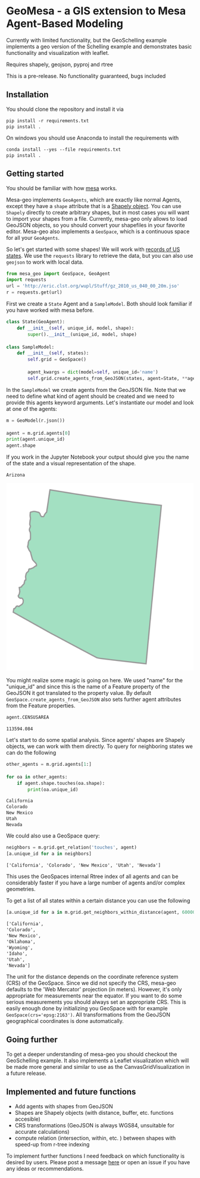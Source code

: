 # GeoMesa - a GIS extension to Mesa Agent-Based Modeling

Currently with limited functionality, but the GeoSchelling example implements a geo version of the Schelling example and demonstrates basic functionality and visualization with leaflet.

Requires shapely, geojson, pyproj and rtree

This is a pre-release. No functionality guaranteed, bugs included

## Installation

You should clone the repository and install it via
```
pip install -r requirements.txt
pip install .
```

On windows you should use Anaconda to install the requirements with
```
conda install --yes --file requirements.txt
pip install .
```

## Getting started
You should be familiar with how [mesa](https://github.com/projectmesa/mesa) works.

Mesa-geo implements `GeoAgents`, which are exactly like normal Agents, except they have a `shape` attribute that is a [Shapely object](https://shapely.readthedocs.io/en/latest/manual.html). You can use `Shapely` directly to create arbitrary shapes, but in most cases you will want to import your shapes from a file. Currently, mesa-geo only allows to load GeoJSON objects, so you should convert your shapefiles in your favorite editor.
Mesa-geo also implements a `GeoSpace`, which is a continuous space for all your `GeoAgents`.

So let's get started with some shapes! We will work with [records of US states](http://eric.clst.org/Stuff/USGeoJSON). We use the `requests` library to retrieve the data, but you can also use `geojson` to work with local data.

```python
from mesa_geo import GeoSpace, GeoAgent
import requests
url = 'http://eric.clst.org/wupl/Stuff/gz_2010_us_040_00_20m.jso'
r = requests.get(url)
```

First we create a `State` Agent and a `SampleModel`. Both should look familiar if you have worked with mesa before.

```python
class State(GeoAgent):
    def __init__(self, unique_id, model, shape):
        super().__init__(unique_id, model, shape)

class SampleModel:
    def __init__(self, states):
        self.grid = GeoSpace()

        agent_kwargs = dict(model=self, unique_id='name')
        self.grid.create_agents_from_GeoJSON(states, agent=State, **agent_kwargs)
```

In the `SampleModel` we create agents from the GeoJSON file. Note that we need to define what kind of agent should be created and we need to provide this agents keyword arguments. Let's instantiate our model and look at one of the agents:

```python
m = GeoModel(r.json())

agent = m.grid.agents[0]
print(agent.unique_id)
agent.shape
```

If you work in the Jupyter Notebook your output should give you the name of the state and a visual representation of the shape.

    Arizona

![](output_3_1.svg)

You might realize some magic is going on here. We used "name" for the "unique_id" and since this is the name of a Feature property of the GeoJSON it got translated to the property value. By default `GeoSpace.create_agents_from_GeoJSON` also sets further agent attributes from the Feature properties.

```python
agent.CENSUSAREA
```

    113594.084

Let's start to do some spatial analysis. Since agents' shapes are Shapely objects, we can work with them directly. To query for neighboring states we can do the following

```python
other_agents = m.grid.agents[1:]

for oa in other_agents:
    if agent.shape.touches(oa.shape):
        print(oa.unique_id)
```

    California
    Colorado
    New Mexico
    Utah
    Nevada

We could also use a GeoSpace query:

```python
neighbors = m.grid.get_relation('touches', agent)
[a.unique_id for a in neighbors]
```

    ['California', 'Colorado', 'New Mexico', 'Utah', 'Nevada']

This uses the GeoSpaces internal Rtree index of all agents and can be considerably faster if you have a large number of agents and/or complex geometries.

To get a list of all states within a certain distance you can use the following

```python
[a.unique_id for a in m.grid.get_neighbors_within_distance(agent, 600000)]
```

    ['California',
    'Colorado',
    'New Mexico',
    'Oklahoma',
    'Wyoming',
    'Idaho',
    'Utah',
    'Nevada']

The unit for the distance depends on the coordinate reference system (CRS) of the GeoSpace. Since we did not specify the CRS, mesa-geo defaults to the 'Web Mercator' projection (in meters). However, it's only appropriate for measurements near the equator. If you want to do some serious measurements you should always set an appropriate CRS. This is easily enough done by initializing you GeoSpace with for example `GeoSpace(crs='epsg:2163')`. All transformations from the GeoJSON geographical coordinates is done automatically.

## Going further

To get a deeper understanding of mesa-geo you should checkout the GeoSchelling example. It also implements a Leaflet visualization which will be made more general and similar to use as the  CanvasGridVisualization in a future release.

## Implemented and future functions
* Add agents with shapes from GeoJSON
* Shapes are Shapely objects (with distance, buffer, etc. functions accesible)
* CRS transformations (GeoJSON is always WGS84, unsuitable for accurate calculations)
* compute relation (intersection, within, etc. ) between shapes with speed-up from r-tree indexing

To implement further functions I need feedback on which functionality is desired by users. Please post a message [here](https://groups.google.com/forum/#!topic/projectmesa-dev/qEf2XBFZYnI) or open an issue if you have any ideas or recommendations.
